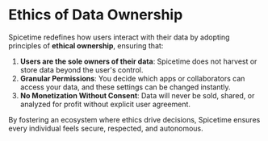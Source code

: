 # Ethics of Data Ownership

Spicetime redefines how users interact with their data by adopting principles of **ethical ownership**, ensuring that:

1. **Users are the sole owners of their data**: Spicetime does not harvest or store data beyond the user's control.
2. **Granular Permissions**: You decide which apps or collaborators can access your data, and these settings can be changed instantly.
3. **No Monetization Without Consent**: Data will never be sold, shared, or analyzed for profit without explicit user agreement.

By fostering an ecosystem where ethics drive decisions, Spicetime ensures every individual feels secure, respected, and autonomous.